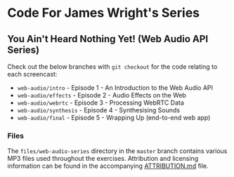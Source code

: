 # Code For James Wright's Series

## You Ain't Heard Nothing Yet! (Web Audio API Series)

Check out the below branches with `git checkout` for the code relating to each screencast:

* `web-audio/intro` - Episode 1 - An Introduction to the Web Audio API
* `web-audio/effects` - Episode 2 - Audio Effects on the Web
* `web-audio/webrtc` - Episode 3 - Processing WebRTC Data
* `web-audio/synthesis` - Episode 4 - Synthesising Sounds
* `web-audio/final` - Episode 5 - Wrapping Up (end-to-end web app)

### Files

The `files/web-audio-series` directory in the `master` branch contains various MP3 files used throughout the exercises. Attribution and licensing information can be found in the accompanying [ATTRIBUTION.md](https://github.com/learnable-content/jamesseanwright/blob/master/files/web-audio-series/ATTRIBUTION.md) file.
